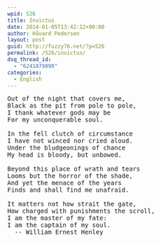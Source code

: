 ```yaml
---
wpid: 526
title: Invictus
date: 2014-01-05T13:42:12+00:00
author: Håvard Pedersen
layout: post
guid: http://fuzzy76.net/?p=526
permalink: /526/invictus/
dsq_thread_id:
  - "6241879890"
categories:
  - English
---
```

<pre>Out of the night that covers me,
Black as the pit from pole to pole,
I thank whatever gods may be
For my unconquerable soul.

In the fell clutch of circumstance
I have not winced nor cried aloud.
Under the bludgeonings of chance
My head is bloody, but unbowed.

Beyond this place of wrath and tears
Looms but the horror of the shade,
And yet the menace of the years
Finds and shall find me unafraid.

It matters not how strait the gate,
How charged with punishments the scroll,
I am the master of my fate:
I am the captain of my soul.
  -- William Ernest Henley</pre>
